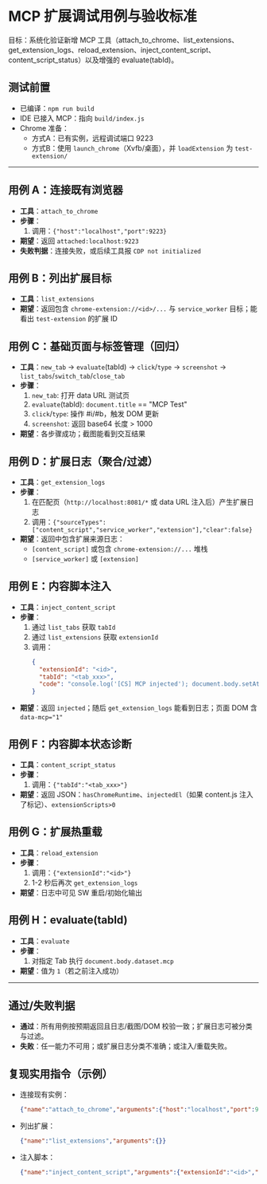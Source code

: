 # MCP 扩展调试用例与验收标准

目标：系统化验证新增 MCP 工具（attach_to_chrome、list_extensions、get_extension_logs、reload_extension、inject_content_script、content_script_status）以及增强的 evaluate(tabId)。

## 测试前置
- 已编译：`npm run build`
- IDE 已接入 MCP：指向 `build/index.js`
- Chrome 准备：
  - 方式A：已有实例，远程调试端口 9223
  - 方式B：使用 `launch_chrome`（Xvfb/桌面），并 `loadExtension` 为 `test-extension/`

---

## 用例 A：连接既有浏览器
- **工具**：`attach_to_chrome`
- **步骤**：
  1. 调用：`{"host":"localhost","port":9223}`
- **期望**：返回 `attached:localhost:9223`
- **失败判据**：连接失败，或后续工具报 `CDP not initialized`

## 用例 B：列出扩展目标
- **工具**：`list_extensions`
- **期望**：返回包含 `chrome-extension://<id>/...` 与 `service_worker` 目标；能看出 `test-extension` 的扩展 ID

## 用例 C：基础页面与标签管理（回归）
- **工具**：`new_tab` → `evaluate`(tabId) → `click`/`type` → `screenshot` → `list_tabs`/`switch_tab`/`close_tab`
- **步骤**：
  1. `new_tab`: 打开 data URL 测试页
  2. `evaluate`(tabId): `document.title` == "MCP Test"
  3. `click`/`type`: 操作 #i/#b，触发 DOM 更新
  4. `screenshot`: 返回 base64 长度 > 1000
- **期望**：各步骤成功；截图能看到交互结果

## 用例 D：扩展日志（聚合/过滤）
- **工具**：`get_extension_logs`
- **步骤**：
  1. 在匹配页（`http://localhost:8081/*` 或 data URL 注入后）产生扩展日志
  2. 调用：`{"sourceTypes":["content_script","service_worker","extension"],"clear":false}`
- **期望**：返回中包含扩展来源日志：
  - `[content_script]` 或包含 `chrome-extension://...` 堆栈
  - `[service_worker]` 或 `[extension]`

## 用例 E：内容脚本注入
- **工具**：`inject_content_script`
- **步骤**：
  1. 通过 `list_tabs` 获取 `tabId`
  2. 通过 `list_extensions` 获取 `extensionId`
  3. 调用：
     ```json
     {
       "extensionId": "<id>",
       "tabId": "<tab_xxx>",
       "code": "console.log('[CS] MCP injected'); document.body.setAttribute('data-mcp','1');"
     }
     ```
- **期望**：返回 `injected`；随后 `get_extension_logs` 能看到日志；页面 DOM 含 `data-mcp="1"`

## 用例 F：内容脚本状态诊断
- **工具**：`content_script_status`
- **步骤**：
  1. 调用：`{"tabId":"<tab_xxx>"}`
- **期望**：返回 JSON：`hasChromeRuntime`、`injectedEl`（如果 content.js 注入了标记）、`extensionScripts>0`

## 用例 G：扩展热重载
- **工具**：`reload_extension`
- **步骤**：
  1. 调用：`{"extensionId":"<id>"}`
  2. 1-2 秒后再次 `get_extension_logs`
- **期望**：日志中可见 SW 重启/初始化输出

## 用例 H：evaluate(tabId)
- **工具**：`evaluate`
- **步骤**：
  1. 对指定 Tab 执行 `document.body.dataset.mcp`
- **期望**：值为 `1`（若之前注入成功）

---

## 通过/失败判据
- **通过**：所有用例按预期返回且日志/截图/DOM 校验一致；扩展日志可被分类与过滤。
- **失败**：任一能力不可用；或扩展日志分类不准确；或注入/重载失败。

## 复现实用指令（示例）
- 连接现有实例：
  ```json
  {"name":"attach_to_chrome","arguments":{"host":"localhost","port":9223}}
  ```
- 列出扩展：
  ```json
  {"name":"list_extensions","arguments":{}}
  ```
- 注入脚本：
  ```json
  {"name":"inject_content_script","arguments":{"extensionId":"<id>","tabId":"tab_1","code":"console.log('[CS] injected')"}}
  ```

